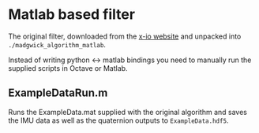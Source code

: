 # Matlab based filter

The original filter, downloaded from the [x-io website](https://x-io.co.uk/open-source-imu-and-ahrs-algorithms/) and unpacked into `./madgwick_algorithm_matlab`.

Instead of writing python <-> matlab bindings you need to manually run the supplied scripts in Octave or Matlab.

## ExampleDataRun.m
Runs the ExampleData.mat supplied with the original algorithm and saves the IMU data as well as the quaternion outputs to `ExampleData.hdf5`.

